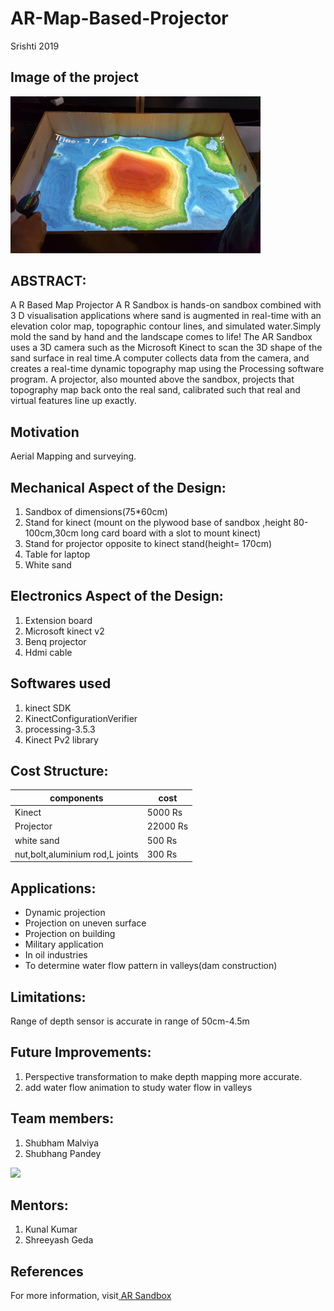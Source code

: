 # AR-Map-Based-Projector
Srishti 2019

## Image of the project

<img src="Images%20and%20Videos/Images/ARSandbox.png" width="400" >

## ABSTRACT:

A R Based Map Projector A R Sandbox is hands-on sandbox combined with 3 D visualisation applications where sand is augmented in real-time with an elevation color map, topographic contour lines, and simulated water.Simply mold the sand by hand and the landscape comes to life! The AR Sandbox uses a 3D camera such as the Microsoft Kinect to scan the 3D shape of the sand surface in real time.A computer collects data from the camera, and creates a real-time dynamic topography map using the Processing software program. A projector, also mounted above the sandbox, projects that topography map back onto the real sand, calibrated such that real and virtual features line up exactly.

## Motivation
Aerial Mapping and surveying.

## Mechanical Aspect of the Design:
1. Sandbox of dimensions(75*60cm)
2. Stand for kinect (mount on the plywood base of sandbox ,height 80-100cm,30cm long card board with a slot to mount kinect)
3. Stand for projector opposite to kinect stand(height= 170cm)
4. Table for laptop
5. White sand

## Electronics Aspect of the Design:
1. Extension board 
2. Microsoft kinect v2
3. Benq projector
4. Hdmi cable

## Softwares used
1. kinect SDK
2. KinectConfigurationVerifier
3. processing-3.5.3
4. Kinect Pv2 library


## Cost Structure:

|components  |    cost       |
|------------|-------------| 
| Kinect           |5000 Rs   | 
| Projector           |22000 Rs| 
| white sand           |500 Rs|
|nut,bolt,aluminium rod,L joints|300 Rs|




## Applications:

- Dynamic projection
- Projection on uneven surface
- Projection on building
- Military application
- In oil industries
- To determine water flow pattern in valleys(dam construction)

## Limitations:

Range of depth sensor is accurate in range of 50cm-4.5m

## Future Improvements:

1. Perspective transformation to make depth mapping more accurate.
2. add water flow animation to study water flow in valleys

## Team members:

1. Shubham Malviya  
2. Shubhang Pandey

<img src="https://user-images.githubusercontent.com/48958222/55109353-abbfd500-50fb-11e9-9ba8-3227992f6d11.jpeg" width="250">


## Mentors:
1. Kunal Kumar
2. Shreeyash Geda

## References
For more information, visit[ AR Sandbox](https://arsandbox.ucdavis.edu/)














